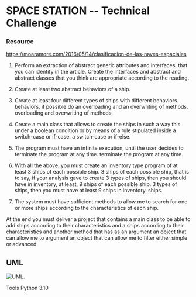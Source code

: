 # SPACE STATION -- Technical Challenge

### Resource
https://moaramore.com/2016/05/14/clasificacion-de-las-naves-espaciales


1. Perform an extraction of abstract generic attributes and interfaces,
that you can identify in the article. Create the interfaces and abstract
and abstract classes that you think are appropriate according to the reading.

2. Create at least two abstract behaviors of a ship.

3. Create at least four different types of ships with different behaviors.
behaviors, if possible do an overloading and an overwriting of methods.
overloading and overwriting of methods.

4. Create a main class that allows to create the ships in such a way this
under a boolean condition or by means of a rule stipulated inside a switch-case or if-case.
a switch-case or if-else.

5. The program must have an infinite execution, until the user decides to terminate the program at any time.
terminate the program at any time.

6. With all the above, you must create an inventory type program of at least 3 ships of each possible ship.
3 ships of each possible ship, that is to say, if your analysis gave to create 3 types of ships, then you should have in inventory, at least, 9 ships of each possible ship.
3 types of ships, then you must have at least 9 ships in inventory.
ships.

7. The system must have sufficient methods to allow me to
search for one or more ships according to the characteristics of each ship.

At the end you must deliver a project that contains a main class to be able to add ships according to their characteristics and a
ships according to their characteristics and another method that has as an argument an object that can allow me to
argument an object that can allow me to filter either simple or advanced.

## UML

![UML](/home/daniel/Imágenes/UML.jpg).



Tools
Python 3.10